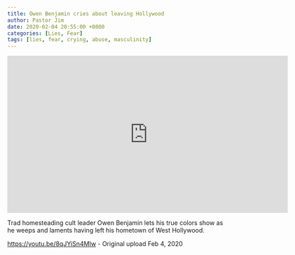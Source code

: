 ```yaml
---
title: Owen Benjamin cries about leaving Hollywood
author: Pastor Jim
date: 2020-02-04 20:55:00 +0800
categories: [Lies, Fear]
tags: [lies, fear, crying, abuse, masculinity]
---
```


<iframe width="640" height="360" scrolling="no" frameborder="0" style="border: none;" src="https://www.bitchute.com/embed/pt3e8rIHCRVD/"></iframe>

Trad homesteading cult leader Owen Benjamin lets his true colors show as he weeps and laments having left his hometown of West Hollywood.



https://youtu.be/8qJYiSn4MIw - Original upload Feb 4, 2020

